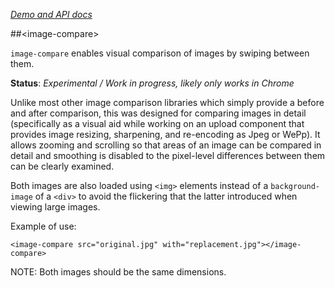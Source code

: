 _[Demo and API docs](http://captaincodeman.github.io/image-compare/)_

##&lt;image-compare&gt;

`image-compare` enables visual comparison of images by swiping between them.

**Status**: *Experimental / Work in progress, likely only works in Chrome*

Unlike most other image comparison libraries which simply provide a before and
after comparison, this was designed for comparing images in detail (specifically
as a visual aid while working on an upload component that provides image resizing,
sharpening, and re-encoding as Jpeg or WePp). It allows zooming and scrolling so
that areas of an image can be compared in detail and smoothing is disabled to the
pixel-level differences between them can be clearly examined.

Both images are also loaded using `<img>` elements instead of a `background-image`
of a `<div>` to avoid the flickering that the latter introduced when viewing large
images.

Example of use:

    <image-compare src="original.jpg" with="replacement.jpg"></image-compare>

NOTE: Both images should be the same dimensions.
